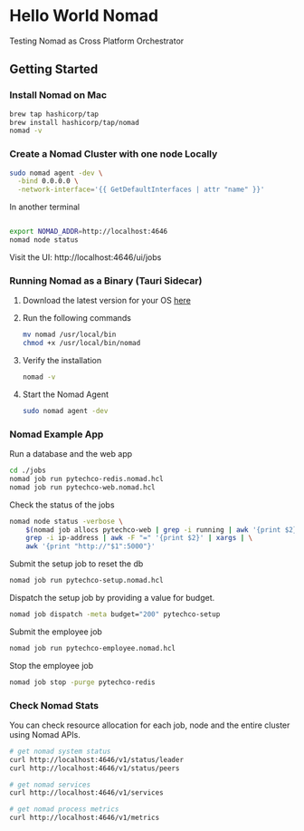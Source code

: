 # Hello World Nomad

Testing Nomad as Cross Platform Orchestrator

## Getting Started

### Install Nomad on Mac

```bash
brew tap hashicorp/tap
brew install hashicorp/tap/nomad
nomad -v
```

### Create a Nomad Cluster with one node Locally

```bash
sudo nomad agent -dev \
  -bind 0.0.0.0 \
  -network-interface='{{ GetDefaultInterfaces | attr "name" }}'
```

In another terminal

```bash

export NOMAD_ADDR=http://localhost:4646
nomad node status
```

Visit the UI: http://localhost:4646/ui/jobs

### Running Nomad as a Binary (Tauri Sidecar)

1. Download the latest version for your OS [here](https://developer.hashicorp.com/nomad/downloads)

2. Run the following commands
    ```bash
    mv nomad /usr/local/bin
    chmod +x /usr/local/bin/nomad
    ```
3. Verify the installation

    ```bash
    nomad -v
    ```

4. Start the Nomad Agent

    ```bash
    sudo nomad agent -dev 
    ```

### Nomad Example App

Run a database and the web app

```bash
cd ./jobs
nomad job run pytechco-redis.nomad.hcl
nomad job run pytechco-web.nomad.hcl
```

Check the status of the jobs

```bash
nomad node status -verbose \
    $(nomad job allocs pytechco-web | grep -i running | awk '{print $2}') | \
    grep -i ip-address | awk -F "=" '{print $2}' | xargs | \
    awk '{print "http://"$1":5000"}'
```

Submit the setup job to reset the db

```bash
nomad job run pytechco-setup.nomad.hcl
```

Dispatch the setup job by providing a value for budget.

```bash
nomad job dispatch -meta budget="200" pytechco-setup
```

Submit the employee job

```bash
nomad job run pytechco-employee.nomad.hcl
```

Stop the employee job

```bash
nomad job stop -purge pytechco-redis
```

### Check Nomad Stats

You can check resource allocation for each job, node and the entire cluster using Nomad APIs.

```bash
# get nomad system status
curl http://localhost:4646/v1/status/leader
curl http://localhost:4646/v1/status/peers

# get nomad services
curl http://localhost:4646/v1/services

# get nomad process metrics
curl http://localhost:4646/v1/metrics
```